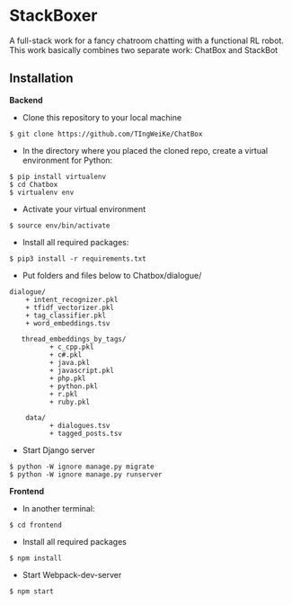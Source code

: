 # StackBoxer

A full-stack work for a fancy chatroom chatting with a functional RL robot.
This work basically combines two separate work: ChatBox and StackBot

## Installation
**Backend**
* Clone this repository to your local machine

> 
    $ git clone https://github.com/TIngWeiKe/ChatBox
* In the directory where you placed the cloned repo, create a virtual environment for Python:
>   
    $ pip install virtualenv
    $ cd Chatbox
    $ virtualenv env    
* Activate your virtual environment
>
    $ source env/bin/activate
* Install all required packages:
>
    $ pip3 install -r requirements.txt
* Put folders and files below to Chatbox/dialogue/
>
        
    dialogue/
        + intent_recognizer.pkl
        + tfidf_vectorizer.pkl
        + tag_classifier.pkl
        + word_embeddings.tsv
       
       thread_embeddings_by_tags/
              + c_cpp.pkl
              + c#.pkl
              + java.pkl
              + javascript.pkl
              + php.pkl
              + python.pkl
              + r.pkl
              + ruby.pkl
              
        data/
              + dialogues.tsv
              + tagged_posts.tsv 
* Start Django server    
>
    $ python -W ignore manage.py migrate
    $ python -W ignore manage.py runserver
              
              
 
**Frontend**

* In another terminal:
>
    $ cd frontend
* Install all required packages
>
    $ npm install
* Start Webpack-dev-server
>
    $ npm start

